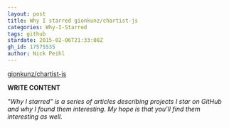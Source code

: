 ```yaml
---
layout: post
title: Why I starred gionkunz/chartist-js
categories: Why-I-Starred
tags: github
stardate: 2015-02-06T21:33:08Z
gh_id: 17575535
author: Nick Peihl
---
```


[gionkunz/chartist-js](https://github.com/gionkunz/chartist-js)

**WRITE CONTENT**

*"Why I starred" is a series of articles describing projects I star on GitHub and why I found them interesting. My hope is that you'll find them interesting as well.*

